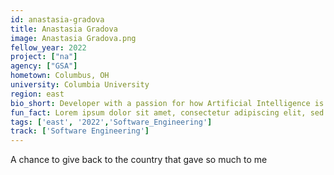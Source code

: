 ```yaml
---
id: anastasia-gradova
title: Anastasia Gradova
image: Anastasia Gradova.png
fellow_year: 2022
project: ["na"]
agency: ["GSA"]
hometown: Columbus, OH
university: Columbia University
region: east
bio_short: Developer with a passion for how Artificial Intelligence is shaping our world.
fun_fact: Lorem ipsum dolor sit amet, consectetur adipiscing elit, sed do eiusmod tempor incididunt ut labore et dolore magna aliqua. Ut quis nostrud laboris. nisi ut aliquip ex ea commodo consequat.
tags: ['east', '2022','Software_Engineering']
track: ['Software Engineering']
---
```


A chance to give back to the country that gave so much to me